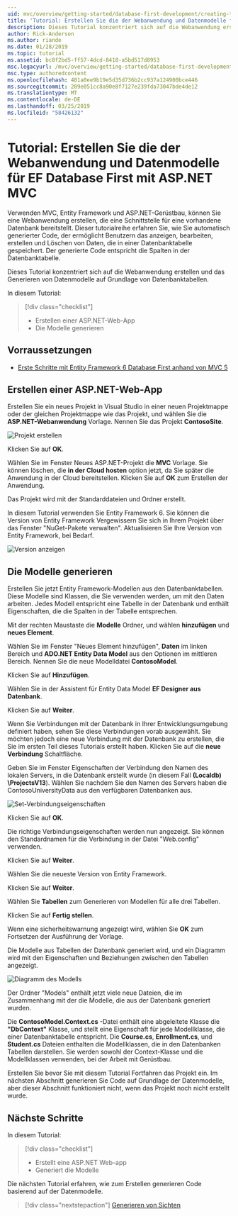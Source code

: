 ```yaml
---
uid: mvc/overview/getting-started/database-first-development/creating-the-web-application
title: 'Tutorial: Erstellen Sie die der Webanwendung und Datenmodelle für EF Database First mit ASP.NET MVC'
description: Dieses Tutorial konzentriert sich auf die Webanwendung erstellen und das Generieren von Datenmodelle auf Grundlage von Datenbanktabellen.
author: Rick-Anderson
ms.author: riande
ms.date: 01/28/2019
ms.topic: tutorial
ms.assetid: bc8f2bd5-ff57-4dcd-8418-a5bd517d8953
msc.legacyurl: /mvc/overview/getting-started/database-first-development/creating-the-web-application
msc.type: authoredcontent
ms.openlocfilehash: 481a0ee9b19e5d35d736b2cc937a124900bce446
ms.sourcegitcommit: 289e051cc8a90e8f7127e239fda73047bde4de12
ms.translationtype: MT
ms.contentlocale: de-DE
ms.lasthandoff: 03/25/2019
ms.locfileid: "58426132"
---
```

# <a name="tutorial-create-the-the-web-application-and-data-models-for-ef-database-first-with-aspnet-mvc"></a>Tutorial: Erstellen Sie die der Webanwendung und Datenmodelle für EF Database First mit ASP.NET MVC

 Verwenden MVC, Entity Framework und ASP.NET-Gerüstbau, können Sie eine Webanwendung erstellen, die eine Schnittstelle für eine vorhandene Datenbank bereitstellt. Dieser tutorialreihe erfahren Sie, wie Sie automatisch generierter Code, der ermöglicht Benutzern das anzeigen, bearbeiten, erstellen und Löschen von Daten, die in einer Datenbanktabelle gespeichert. Der generierte Code entspricht die Spalten in der Datenbanktabelle.

Dieses Tutorial konzentriert sich auf die Webanwendung erstellen und das Generieren von Datenmodelle auf Grundlage von Datenbanktabellen.

In diesem Tutorial:

> [!div class="checklist"]
> * Erstellen einer ASP.NET-Web-App
> * Die Modelle generieren

## <a name="prerequisites"></a>Vorraussetzungen

* [Erste Schritte mit Entity Framework 6 Database First anhand von MVC 5](setting-up-database.md)

## <a name="create-an-aspnet-web-app"></a>Erstellen einer ASP.NET-Web-App

Erstellen Sie ein neues Projekt in Visual Studio in einer neuen Projektmappe oder der gleichen Projektmappe wie das Projekt, und wählen Sie die **ASP.NET-Webanwendung** Vorlage. Nennen Sie das Projekt **ContosoSite**.

![Projekt erstellen](creating-the-web-application/_static/image1.png)

Klicken Sie auf **OK**.

Wählen Sie im Fenster Neues ASP.NET-Projekt die **MVC** Vorlage. Sie können löschen, die **in der Cloud hosten** option jetzt, da Sie später die Anwendung in der Cloud bereitstellen. Klicken Sie auf **OK** zum Erstellen der Anwendung.

Das Projekt wird mit der Standarddateien und Ordner erstellt.

In diesem Tutorial verwenden Sie Entity Framework 6. Sie können die Version von Entity Framework Vergewissern Sie sich in Ihrem Projekt über das Fenster "NuGet-Pakete verwalten". Aktualisieren Sie Ihre Version von Entity Framework, bei Bedarf.

![Version anzeigen](creating-the-web-application/_static/image3.png)

## <a name="generate-the-models"></a>Die Modelle generieren

Erstellen Sie jetzt Entity Framework-Modellen aus den Datenbanktabellen. Diese Modelle sind Klassen, die Sie verwenden werden, um mit den Daten arbeiten. Jedes Modell entspricht eine Tabelle in der Datenbank und enthält Eigenschaften, die die Spalten in der Tabelle entsprechen.

Mit der rechten Maustaste die **Modelle** Ordner, und wählen **hinzufügen** und **neues Element**.

Wählen Sie im Fenster "Neues Element hinzufügen", **Daten** im linken Bereich und **ADO.NET Entity Data Model** aus den Optionen im mittleren Bereich. Nennen Sie die neue Modelldatei **ContosoModel**.

Klicken Sie auf **Hinzufügen**.

Wählen Sie in der Assistent für Entity Data Model **EF Designer aus Datenbank**.

Klicken Sie auf **Weiter**.

Wenn Sie Verbindungen mit der Datenbank in Ihrer Entwicklungsumgebung definiert haben, sehen Sie diese Verbindungen vorab ausgewählt. Sie möchten jedoch eine neue Verbindung mit der Datenbank zu erstellen, die Sie im ersten Teil dieses Tutorials erstellt haben. Klicken Sie auf die **neue Verbindung** Schaltfläche.

Geben Sie im Fenster Eigenschaften der Verbindung den Namen des lokalen Servers, in die Datenbank erstellt wurde (in diesem Fall **(Localdb) \ProjectsV13**). Wählen Sie nachdem Sie den Namen des Servers haben die ContosoUniversityData aus den verfügbaren Datenbanken aus.

![Set-Verbindungseigenschaften](creating-the-web-application/_static/image8.png)

Klicken Sie auf **OK**.

Die richtige Verbindungseigenschaften werden nun angezeigt. Sie können den Standardnamen für die Verbindung in der Datei "Web.config" verwenden.

Klicken Sie auf **Weiter**.

Wählen Sie die neueste Version von Entity Framework.

Klicken Sie auf **Weiter**.

Wählen Sie **Tabellen** zum Generieren von Modellen für alle drei Tabellen.

Klicken Sie auf **Fertig stellen**.

Wenn eine sicherheitswarnung angezeigt wird, wählen Sie **OK** zum Fortsetzen der Ausführung der Vorlage.

Die Modelle aus Tabellen der Datenbank generiert wird, und ein Diagramm wird mit den Eigenschaften und Beziehungen zwischen den Tabellen angezeigt.

![Diagramm des Modells](creating-the-web-application/_static/image11.png)

Der Ordner "Models" enthält jetzt viele neue Dateien, die im Zusammenhang mit der die Modelle, die aus der Datenbank generiert wurden.

Die **ContosoModel.Context.cs** -Datei enthält eine abgeleitete Klasse die **"DbContext"** Klasse, und stellt eine Eigenschaft für jede Modellklasse, die einer Datenbanktabelle entspricht. Die **Course.cs**, **Enrollment.cs**, und **Student.cs** Dateien enthalten die Modellklassen, die in den Datenbanken Tabellen darstellen. Sie werden sowohl der Context-Klasse und die Modellklassen verwenden, bei der Arbeit mit Gerüstbau.

Erstellen Sie bevor Sie mit diesem Tutorial Fortfahren das Projekt ein. Im nächsten Abschnitt generieren Sie Code auf Grundlage der Datenmodelle, aber dieser Abschnitt funktioniert nicht, wenn das Projekt noch nicht erstellt wurde.

## <a name="next-steps"></a>Nächste Schritte

In diesem Tutorial:

> [!div class="checklist"]
> * Erstellt eine ASP.NET Web-app
> * Generiert die Modelle

Die nächsten Tutorial erfahren, wie zum Erstellen generieren Code basierend auf der Datenmodelle.
> [!div class="nextstepaction"]
> [Generieren von Sichten](generating-views.md)
